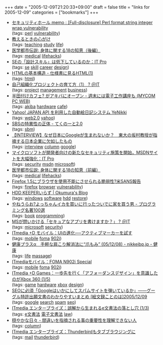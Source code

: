 +++
date = "2005-12-09T21:20:33+09:00"
draft = false
title = "links for 2005-12-09"
categories = ["bookmarks"]
+++

<ul>
	<li>
		<div><a href="http://www.st.ryukoku.ac.jp/~kjm/security/memo/2005/12.html#20051206_Perl">セキュリティホール memo : [Full-disclosure] Perl format string integer wrap vulnerability</a></div>
		<div>(tags: <a href="http://del.icio.us/nobu666/perl">perl</a> <a href="http://del.icio.us/nobu666/vulnerability">vulnerability</a>)</div>
	</li>
	<li>
		<div><a href="http://www.hyuki.com/writing/teach.html">教えるときの心がけ</a></div>
		<div>(tags: <a href="http://del.icio.us/nobu666/teaching">teaching</a> <a href="http://del.icio.us/nobu666/study">study</a> <a href="http://del.icio.us/nobu666/life">life</a>)</div>
	</li>
	<li>
		<div><a href="http://med-legend.com/mt/archives/2005/12/post_719.html">医学都市伝説: 身体に関する18の知恵（後編）</a></div>
		<div>(tags: <a href="http://del.icio.us/nobu666/medical">medical</a> <a href="http://del.icio.us/nobu666/lifehacks">lifehacks</a>)</div>
	</li>
	<li>
		<div><a href="http://itpro.nikkeibp.co.jp/article/OPINION/20051205/225703/">SEの「設計スキル」は低下しているのか：IT Pro</a></div>
		<div>(tags: <a href="http://del.icio.us/nobu666/se">se</a> <a href="http://del.icio.us/nobu666/skill">skill</a> <a href="http://del.icio.us/nobu666/career">career</a> <a href="http://del.icio.us/nobu666/design">design</a>)</div>
	</li>
	<li>
		<div><a href="http://www.kanzaki.com/works/2001/pub/wsd01.html">HTMLの基本構造 - 仕様書に見るHTML(1)</a></div>
		<div>(tags: <a href="http://del.icio.us/nobu666/html">html</a>)</div>
	</li>
	<li>
		<div><a href="http://www.atmarkit.co.jp/farc/rensai2/emer01/emer01a.html">自己組織化プロジェクトの育て方（1） ? ＠IT</a></div>
		<div>(tags: <a href="http://del.icio.us/nobu666/project">project</a> <a href="http://del.icio.us/nobu666/management">management</a> <a href="http://del.icio.us/nobu666/business">business</a>)</div>
	</li>
	<li>
		<div><a href="http://pcweb.mycom.co.jp/news/2005/12/07/011.html">半田付けカフェ? がアキバにオープン - 週末には電子工作講座も (MYCOM PC WEB)</a></div>
		<div>(tags: <a href="http://del.icio.us/nobu666/akiba">akiba</a> <a href="http://del.icio.us/nobu666/hardware">hardware</a> <a href="http://del.icio.us/nobu666/cafe">cafe</a>)</div>
	</li>
	<li>
		<div><a href="http://nais.to/~yto/doc/tech/yjapi/">Yahoo! JAPAN API を利用した自動絵日記システム YeNikki</a></div>
		<div>(tags: <a href="http://del.icio.us/nobu666/web2.0">web2.0</a> <a href="http://del.icio.us/nobu666/yahoo">yahoo</a>)</div>
	</li>
	<li>
		<div><a href="http://blog.kan.vc/1133925348.html">SBSの特異性の正体 - てくのーと2.0</a></div>
		<div>(tags: <a href="http://del.icio.us/nobu666/sbm">sbm</a>)</div>
	</li>
	<li>
		<div><a href="http://ascii24.com/news/i/keyp/article/2005/12/05/659384-000.html">【INTERVIEW】なぜ日本にGoogleが生まれないか？　東大の坂村教授が指摘する日本企業に欠如したもの</a></div>
		<div>(tags: <a href="http://del.icio.us/nobu666/interview">interview</a> <a href="http://del.icio.us/nobu666/column">column</a> <a href="http://del.icio.us/nobu666/google">google</a>)</div>
	</li>
	<li>
		<div><a href="http://itpro.nikkeibp.co.jp/article/NEWS/20051208/225934/">マイクロソフトが開発者向けの新たなセキュリティ施策を開始，MSDNサイトを大幅強化：IT Pro</a></div>
		<div>(tags: <a href="http://del.icio.us/nobu666/security">security</a> <a href="http://del.icio.us/nobu666/msdn">msdn</a> <a href="http://del.icio.us/nobu666/microsoft">microsoft</a>)</div>
	</li>
	<li>
		<div><a href="http://med-legend.com/mt/archives/2005/11/18.html">医学都市伝説: 身体に関する18の知恵（前編）</a></div>
		<div>(tags: <a href="http://del.icio.us/nobu666/medical">medical</a> <a href="http://del.icio.us/nobu666/lifehacks">lifehacks</a>)</div>
	</li>
	<li>
		<div><a href="http://internet.watch.impress.co.jp/cda/news/2005/12/08/10152.html">Firefox 1.5にブラウザを使用不能にさせられる脆弱性?米SANS報告</a></div>
		<div>(tags: <a href="http://del.icio.us/nobu666/firefox">firefox</a> <a href="http://del.icio.us/nobu666/browser">browser</a> <a href="http://del.icio.us/nobu666/vulnerability">vulnerability</a>)</div>
	</li>
	<li>
		<div><a href="http://oku.edu.mie-u.ac.jp/~okumura/blog/node/397">HDD KEEPERいらず | Okumura's Blog</a></div>
		<div>(tags: <a href="http://del.icio.us/nobu666/windows">windows</a> <a href="http://del.icio.us/nobu666/software">software</a> <a href="http://del.icio.us/nobu666/hdd">hdd</a> <a href="http://del.icio.us/nobu666/restore">restore</a>)</div>
	</li>
	<li>
		<div><a href="http://d.hatena.ne.jp/yaneurao/20050514#p1">やねうらお?よっちゃんイカを買いに行ったついでに家を買う男 - プログラミング名著100選</a></div>
		<div>(tags: <a href="http://del.icio.us/nobu666/book">book</a> <a href="http://del.icio.us/nobu666/programming">programming</a>)</div>
	</li>
	<li>
		<div><a href="http://www.atmarkit.co.jp/news/200512/09/ms.html">MSが問いかける「セキュアなアプリを書けますか？」 ? ＠IT</a></div>
		<div>(tags: <a href="http://del.icio.us/nobu666/microsoft">microsoft</a> <a href="http://del.icio.us/nobu666/security">security</a>)</div>
	</li>
	<li>
		<div><a href="http://plusd.itmedia.co.jp/mobile/articles/0512/09/news002.html">ITmedia +D モバイル：UIの進化──アクティブマーカーを試す</a></div>
		<div>(tags: <a href="http://del.icio.us/nobu666/mobile">mobile</a> <a href="http://del.icio.us/nobu666/foma">foma</a> <a href="http://del.icio.us/nobu666/902i">902i</a>)</div>
	</li>
	<li>
		<div><a href="http://nikkeibp.jp/wcs/leaf/CID/onair/kenkou/plus/416908">健康プラスα　手軽な肩こり解消法に“爪もみ” (05/12/08) - nikkeibp.jp - 健康</a></div>
		<div>(tags: <a href="http://del.icio.us/nobu666/life">life</a> <a href="http://del.icio.us/nobu666/massage">massage</a>)</div>
	</li>
	<li>
		<div><a href="http://plusd.itmedia.co.jp/mobile/special/n902i/">ITmediaモバイル：FOMA N902i Special</a></div>
		<div>(tags: <a href="http://del.icio.us/nobu666/mobile">mobile</a> <a href="http://del.icio.us/nobu666/foma">foma</a> <a href="http://del.icio.us/nobu666/902i">902i</a>)</div>
	</li>
	<li>
		<div><a href="http://plusd.itmedia.co.jp/games/articles/0512/09/news007.html">ITmedia +D Games：一歩先を行く「アフォーダンスデザイン」を意識したのがXbox 360 (1/5)</a></div>
		<div>(tags: <a href="http://del.icio.us/nobu666/game">game</a> <a href="http://del.icio.us/nobu666/hardware">hardware</a> <a href="http://del.icio.us/nobu666/xbox">xbox</a> <a href="http://del.icio.us/nobu666/design">design</a>)</div>
	</li>
	<li>
		<div><a href="http://kotonoha.main.jp/2005/12/09gooleseo.html">SEOに必須「Googleはいかにしてスパムサイトを弾いているか」――グーグル特許出願文書のわかりやすいまとめ [絵文録ことのは]2005/12/09</a></div>
		<div>(tags: <a href="http://del.icio.us/nobu666/google">google</a> <a href="http://del.icio.us/nobu666/search">search</a> <a href="http://del.icio.us/nobu666/spam">spam</a> <a href="http://del.icio.us/nobu666/seo">seo</a>)</div>
	</li>
	<li>
		<div><a href="http://www.itmedia.co.jp/enterprise/articles/0512/09/news022.html">ITmedia エンタープライズ：誤解から生まれるe文書法の落とし穴 (1/3)</a></div>
		<div>(tags: <a href="http://del.icio.us/nobu666/e文書法">e文書法</a> <a href="http://del.icio.us/nobu666/電子文書法">電子文書法</a> <a href="http://del.icio.us/nobu666/law">law</a>)</div>
	</li>
	<li>
		<div><a href="http://d.hatena.ne.jp/tomozo3/20051208/1134061505">穏やかな日々 - 間違いを指摘される事の重要性を理解できない人</a></div>
		<div>(tags: <a href="http://del.icio.us/nobu666/column">column</a>)</div>
	</li>
	<li>
		<div><a href="http://www.itmedia.co.jp/enterprise/articles/0512/09/news101.html">ITmedia エンタープライズ：Thunderbirdもタブブラウジングに</a></div>
		<div>(tags: <a href="http://del.icio.us/nobu666/mail">mail</a> <a href="http://del.icio.us/nobu666/thunderbird">thunderbird</a>)</div>
	</li>
</ul>
